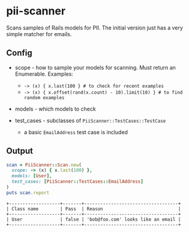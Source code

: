 # pii-scanner

Scans samples of Rails models for PII. The initial version just has a very simple matcher for emails.

## Config

* scope - how to sample your models for scanning. Must return an Enumerable. Examples:
  * `-> (x) { x.last(100 } # to check for recent examples`
  * `-> (x) { x.offset(rand(x.count) - 10).limit(10) } # to find random examples`


* models - which models to check

* test_cases - subclasses of `PiiScanner::TestCases::TestCase`
  * a basic `EmailAddress` test case is included

## Output


```ruby
scan = PiiScanner::Scan.new(
  scope: -> (x) { x.last(100) },
  models: [User],
  test_cases: [PiiScanner::TestCases::EmailAddress]
)
puts scan.report
```

```
+-------------------+-------+-----------------------------------+
| Class name        | Pass  | Reason                            |
+-------------------+-------+-----------------------------------+
| User              | false | 'bob@foo.com' looks like an email |
+-------------------+-------+-----------------------------------+
```
